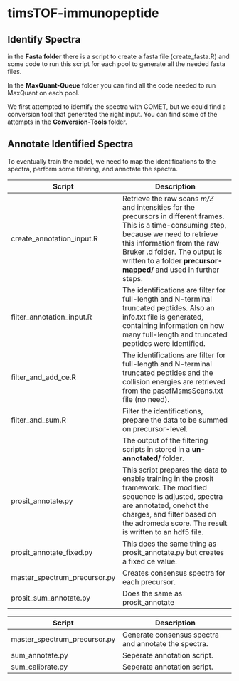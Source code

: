 # timsTOF-immunopeptide



## Identify Spectra
in the **Fasta folder** there is a script to create a fasta file (create_fasta.R) and some code to run this script for each pool to generate all the needed fasta files.

In the **MaxQuant-Queue** folder you can find all the code needed to run MaxQuant on each pool.

We first attempted to identify the spectra with COMET, but we could find a conversion tool that generated the right input. You can find some of the attempts in the **Conversion-Tools** folder.

## Annotate Identified Spectra
To eventually train the model, we need to map the identifications to the spectra, perform some filtering, and annotate the spectra.

| Script | Description |
| --- | --- |
| create_annotation_input.R | Retrieve the raw scans *m/Z* and intensities for the precursors in different frames. This is a time-consuming step, because we need to retrieve this information from the raw Bruker .d folder. The output is written to a folder **precursor-mapped/** and used in further steps. |
| filter_annotation_input.R | The identifications are filter for full-length and N-terminal truncated peptides. Also an info.txt file is generated, containing information on how many full-length and truncated peptides were identified. |
| filter_and_add_ce.R | The identifications are filter for full-length and N-terminal truncated peptides and the collision energies are retrieved from the pasefMsmsScans.txt file (no need). |
| filter_and_sum.R | Filter the identifications, prepare the data to be summed on precursor-level. |
|| The output of the filtering scripts in stored in a **un-annotated/** folder. |
| prosit_annotate.py | This script prepares the data to enable training in the prosit framework. The modified sequence is adjusted, spectra are annotated, onehot the charges, and filter based on the adromeda score. The result is written to an hdf5 file. |
| prosit_annotate_fixed.py | This does the same thing as prosit_annotate.py but creates a fixed ce value. |
| master_spectrum_precursor.py | Creates consensus spectra for each precursor. |
| prosit_sum_annotate.py | Does the same as prosit_annotate |


| Script | Description |
| --- | --- |
| master_spectrum_precursor.py | Generate consensus spectra and annotate the spectra. |
| sum_annotate.py | Seperate annotation script. |
| sum_calibrate.py | Seperate annotation script. |

